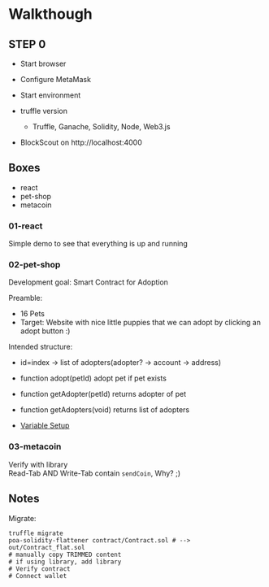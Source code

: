 # Walkthough
## STEP 0
- Start browser
- Configure MetaMask

- Start environment
- truffle version
    - Truffle, Ganache, Solidity, Node, Web3.js
- BlockScout on http://localhost:4000

## Boxes
- react
- pet-shop
- metacoin

### 01-react
Simple demo to see that everything is up and running

### 02-pet-shop
Development goal: Smart Contract for Adoption

Preamble:
- 16 Pets
- Target: Website with nice little puppies that we can adopt by clicking an adopt button :)

Intended structure:
- id=index -> list of adopters(adopter? -> account -> address)
- function adopt(petId) adopt pet if pet exists
- function getAdopter(petId) returns adopter of pet
- function getAdopters(void) returns list of adopters

- [Variable Setup](https://trufflesuite.com/tutorial/#variable-setup)

### 03-metacoin
Verify with library  
Read-Tab AND Write-Tab contain `sendCoin`, Why? ;)  

## Notes

Migrate:
```console
truffle migrate
poa-solidity-flattener contract/Contract.sol # --> out/Contract_flat.sol
# manually copy TRIMMED content
# if using library, add library
# Verify contract
# Connect wallet
```

